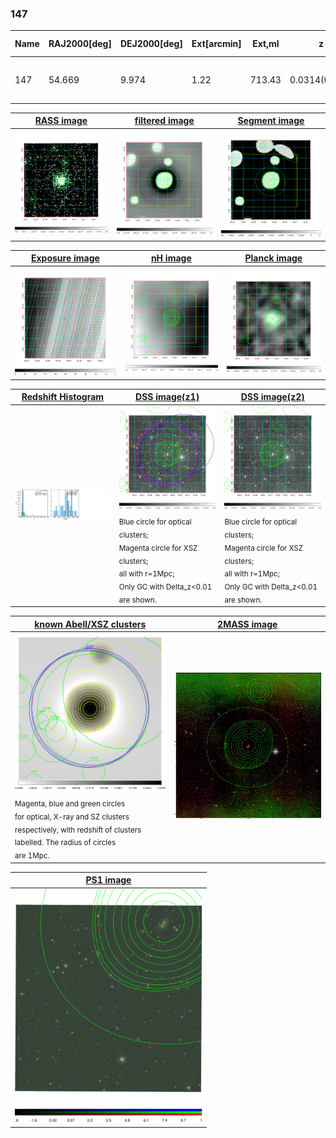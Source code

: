 <div STYLE="page-break-after: always;"></div>

### 147

|Name|RAJ2000[deg]|DEJ2000[deg] |Ext[arcmin]| Ext,ml | z | z_src| C|GC(XSZ,Delta_z<0.01)| GC(OPT,Delta_z<0.01)|GC| R_sig[arcmin] | R500[arcmin] | R500[Mpc]| CRsig[c/s] | CR500[c/s] |L500[1E44 erg/s]|F500[1E-12 erg/s/cm^2]| M500[1E14 Msun]|Tx[keV]|Cnt_sig|Beta|Rc[arcmin]|Comment|Alias|
|---|---|---|---|---|---|------|---|--------|---------|----------|---|---|---|---|---|---|---|---|---|---|---|---|---|---|
|147| 54.669| 9.974| 1.22| 713.43| 0.0314(0.007)| z1, z_xsz| B| MCXC, PSZ2, Tar| N, W| MCXC, N, PSZ2, Tar, W| 27.662| 27.802| 1.047| 2.991(0.097)| 2.993(0.097)| 1.141(0.011)| 50.291(0.489)| 3.36(0.02)| 4.57(0.01)| 1168.3| 0.680(-0.016+0.018)| 2.165(-0.138+0.146)| -| k063|

|[RASS image](../image/147/147_img.pdf)|[filtered image](../image/147/147_fil.pdf)|[Segment image](../image/147/147_seg.pdf)|
|-------------------|--------------------|-------------------|
| <img src="../image/147/147_img.png" width="300">  | <img src="../image/147/147_fil.png" width="300">   | <img src="../image/147/147_seg.png" width="300">  |

|[Exposure image](../image/147/147_mex.pdf)| [nH image](../image/147/147_nh.pdf)| [Planck image](../image/147/147_p.pdf)|
|-------------------|--------------------|-------------------|
|<img src="../image/147/147_mex.png" width="300">   | <img src="../image/147/147_nh.png" width="300">    | <img src="../image/147/147_p.png" width="300"> |

|[Redshift Histogram](../image/147/147_zg.pdf) | [DSS image(z1)](../image/147/147_dss_z1.pdf)      |  [DSS image(z2)](../image/147/147_dss_z2.pdf)    |
|-------------------|--------------------|-------------------|
|<img src="../image/147/147_zg.png" width="300"> |<img src="../image/147/147_dss_z1.png" width="300"> <sub><br>Blue circle for optical clusters; <br>Magenta circle for XSZ clusters; <br>all with r=1Mpc; <br>Only GC with Delta_z<0.01 are shown. </sub>| <img src="../image/147/147_dss_z2.png" width="300"><sub><br>Blue circle for optical clusters; <br>Magenta circle for XSZ clusters; <br>all with r=1Mpc; <br>Only GC with Delta_z<0.01 are shown. </sub> |

|[known Abell/XSZ clusters](../image/147/147_gc.pdf) | [2MASS image](../image/147/147_2mass.pdf)      |
|-------------------|-------------------|
|<img src=../image/147/147_gc.png width="300"> <br><sub>Magenta, blue and green circles <br>for optical, X-ray and SZ clusters <br>respectively, with redshift of clusters <br>labelled. The radius of circles <br>are 1Mpc.</sub>|<img src="../image/147/147_2mass.png" width="300">  |

|[PS1 image](../image/147/147_ps1.pdf)            |
|-------------------|
| <img src="../image/147/147_ps1.pdf" width="300">  |

